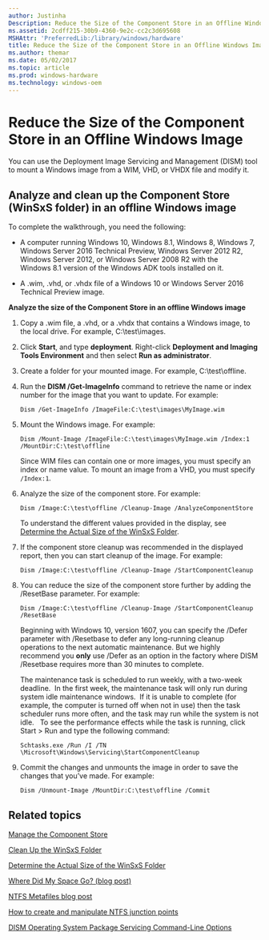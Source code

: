 ```yaml
---
author: Justinha
Description: Reduce the Size of the Component Store in an Offline Windows Image
ms.assetid: 2cdff215-30b9-4360-9e2c-cc2c3d695608
MSHAttr: 'PreferredLib:/library/windows/hardware'
title: Reduce the Size of the Component Store in an Offline Windows Image
ms.author: themar
ms.date: 05/02/2017
ms.topic: article
ms.prod: windows-hardware
ms.technology: windows-oem
---
```


# Reduce the Size of the Component Store in an Offline Windows Image


You can use the Deployment Image Servicing and Management (DISM) tool to mount a Windows image from a WIM, VHD, or VHDX file and modify it.

## <span id="Analyze_and_clean_up_the_Component_Store__WinSxS_folder__in_an_offline_Windows_image"></span><span id="analyze_and_clean_up_the_component_store__winsxs_folder__in_an_offline_windows_image"></span><span id="ANALYZE_AND_CLEAN_UP_THE_COMPONENT_STORE__WINSXS_FOLDER__IN_AN_OFFLINE_WINDOWS_IMAGE"></span>Analyze and clean up the Component Store (WinSxS folder) in an offline Windows image


To complete the walkthrough, you need the following:

-   A computer running Windows 10, Windows 8.1, Windows 8, Windows 7, Windows Server 2016 Technical Preview, Windows Server 2012 R2, Windows Server 2012, or Windows Server 2008 R2 with the Windows 8.1 version of the Windows ADK tools installed on it.

-   A .wim, .vhd, or .vhdx file of a Windows 10 or Windows Server 2016 Technical Preview image.

**Analyze the size of the Component Store in an offline Windows image**

1.  Copy a .wim file, a .vhd, or a .vhdx that contains a Windows image, to the local drive. For example, C:\\test\\images.

2.  Click **Start**, and type **deployment**. Right-click **Deployment and Imaging Tools Environment** and then select **Run as administrator**.

3.  Create a folder for your mounted image. For example, C:\\test\\offline.

4.  Run the **DISM /Get-ImageInfo** command to retrieve the name or index number for the image that you want to update. For example:

    ```
    Dism /Get-ImageInfo /ImageFile:C:\test\images\MyImage.wim
    ```

5.  Mount the Windows image. For example:

    ```
    Dism /Mount-Image /ImageFile:C:\test\images\MyImage.wim /Index:1 /MountDir:C:\test\offline
    ```

    Since WIM files can contain one or more images, you must specify an index or name value. To mount an image from a VHD, you must specify `/Index:1`.

6.  Analyze the size of the component store. For example:

    ```
    Dism /Image:C:\test\offline /Cleanup-Image /AnalyzeComponentStore
    ```

    To understand the different values provided in the display, see [Determine the Actual Size of the WinSxS Folder](determine-the-actual-size-of-the-winsxs-folder.md).

7.  If the component store cleanup was recommended in the displayed report, then you can start cleanup of the image. For example:

    ```
    Dism /Image:C:\test\offline /Cleanup-Image /StartComponentCleanup
    ```

8.  You can reduce the size of the component store further by adding the /ResetBase parameter. For example:

    ```
    Dism /Image:C:\test\offline /Cleanup-Image /StartComponentCleanup /ResetBase
    ```
    
    Beginning with Windows 10, version 1607, you can specify the /Defer parameter with /Resetbase to defer any long-running cleanup operations to the next automatic maintenance. But we highly recommend you **only** use /Defer as an option in the factory where DISM /Resetbase requires more than 30 minutes to complete. 
   
    The maintenance task is scheduled to run weekly, with a two-week deadline.  In the first week, the maintenance task will only run during system idle maintenance windows.  If it is unable to complete (for example, the computer is turned off when not in use) then the task scheduler runs more often, and the task may run while the system is not idle.
 
    To see the performance effects while the task is running, click Start > Run and type the following command:
    
    ```
    Schtasks.exe /Run /I /TN \Microsoft\Windows\Servicing\StartComponentCleanup
    ```
    
9.  Commit the changes and unmounts the image in order to save the changes that you’ve made. For example:

    ```
    Dism /Unmount-Image /MountDir:C:\test\offline /Commit
    ```

## <span id="related_topics"></span>Related topics


[Manage the Component Store](manage-the-component-store.md)

[Clean Up the WinSxS Folder](clean-up-the-winsxs-folder.md)

[Determine the Actual Size of the WinSxS Folder](determine-the-actual-size-of-the-winsxs-folder.md)

[Where Did My Space Go? (blog post)](http://blogs.technet.com/b/askcore/archive/2013/03/01/where-did-my-space-go.aspx)

[NTFS Metafiles blog post](http://blogs.technet.com/b/askcore/archive/2009/12/30/ntfs-metafiles.aspx)

[How to create and manipulate NTFS junction points](http://support.microsoft.com/kb/205524)

[DISM Operating System Package Servicing Command-Line Options](dism-operating-system-package-servicing-command-line-options.md)

 

 






